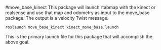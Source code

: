 #move_base_kinect
This package will launch rtabmap with the kinect or realsense and use that map and odometry as input to the move_base package. The output is a velocity Twist message.

``` roslaunch move_base_kinect kinect_move_base.launch ```

This is the primary launch file for this package that will accomplish the above goal.

